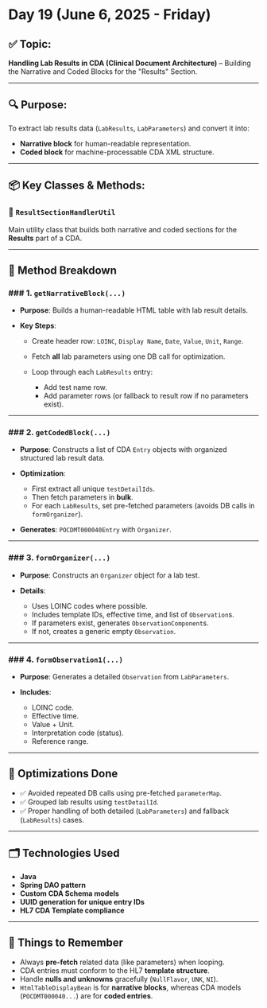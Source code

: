 
# Day 19 (June 6, 2025 - Friday)

## ✅ **Topic:**

**Handling Lab Results in CDA (Clinical Document Architecture)** – Building the Narrative and Coded Blocks for the "Results" Section.

---

## 🔍 **Purpose:**

To extract lab results data (`LabResults`, `LabParameters`) and convert it into:

* **Narrative block** for human-readable representation.
* **Coded block** for machine-processable CDA XML structure.

---

## 📦 **Key Classes & Methods:**

### 🔹 `ResultSectionHandlerUtil`

Main utility class that builds both narrative and coded sections for the **Results** part of a CDA.

---

## 🧩 **Method Breakdown**

### ### 1. `getNarrativeBlock(...)`

* **Purpose**: Builds a human-readable HTML table with lab result details.
* **Key Steps**:

  * Create header row: `LOINC`, `Display Name`, `Date`, `Value`, `Unit`, `Range`.
  * Fetch **all** lab parameters using one DB call for optimization.
  * Loop through each `LabResults` entry:

    * Add test name row.
    * Add parameter rows (or fallback to result row if no parameters exist).

---

### ### 2. `getCodedBlock(...)`

* **Purpose**: Constructs a list of CDA `Entry` objects with organized structured lab result data.
* **Optimization**:

  * First extract all unique `testDetailIds`.
  * Then fetch parameters in **bulk**.
  * For each `LabResults`, set pre-fetched parameters (avoids DB calls in `formOrganizer`).
* **Generates**: `POCDMT000040Entry` with `Organizer`.

---

### ### 3. `formOrganizer(...)`

* **Purpose**: Constructs an `Organizer` object for a lab test.
* **Details**:

  * Uses LOINC codes where possible.
  * Includes template IDs, effective time, and list of `Observation`s.
  * If parameters exist, generates `ObservationComponent`s.
  * If not, creates a generic empty `Observation`.

---

### ### 4. `formObservation1(...)`

* **Purpose**: Generates a detailed `Observation` from `LabParameters`.
* **Includes**:

  * LOINC code.
  * Effective time.
  * Value + Unit.
  * Interpretation code (status).
  * Reference range.

---

## 🚀 **Optimizations Done**

* ✅ Avoided repeated DB calls using pre-fetched `parameterMap`.
* ✅ Grouped lab results using `testDetailId`.
* ✅ Proper handling of both detailed (`LabParameters`) and fallback (`LabResults`) cases.

---

## 🗂️ **Technologies Used**

* **Java**
* **Spring DAO pattern**
* **Custom CDA Schema models**
* **UUID generation for unique entry IDs**
* **HL7 CDA Template compliance**

---


## 📝 **Things to Remember**

* Always **pre-fetch** related data (like parameters) when looping.
* CDA entries must conform to the HL7 **template structure**.
* Handle **nulls and unknowns** gracefully (`NullFlavor`, `UNK`, `NI`).
* `HtmlTableDisplayBean` is for **narrative blocks**, whereas CDA models (`POCDMT000040...`) are for **coded entries**.
